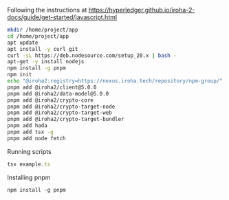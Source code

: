 Following the instructions at https://hyperledger.github.io/iroha-2-docs/guide/get-started/javascript.html

```bash
mkdir /home/project/app
cd /home/project/app
apt update
apt install -y curl git
curl -sL https://deb.nodesource.com/setup_20.x | bash -
apt-get -y install nodejs
npm install -g pnpm
npm init
echo "@iroha2:registry=https://nexus.iroha.tech/repository/npm-group/" > .npmrc
pnpm add @iroha2/client@5.0.0
pnpm add @iroha2/data-model@5.0.0
pnpm add @iroha2/crypto-core
pnpm add @iroha2/crypto-target-node
pnpm add @iroha2/crypto-target-web
pnpm add @iroha2/crypto-target-bundler
pnpm add hada
pnpm add tsx -g
pnpm add node fetch
```

 Running scripts

 ```ts
tsx example.ts
```
Installing pnpm

```
npm install -g pnpm
```


   
